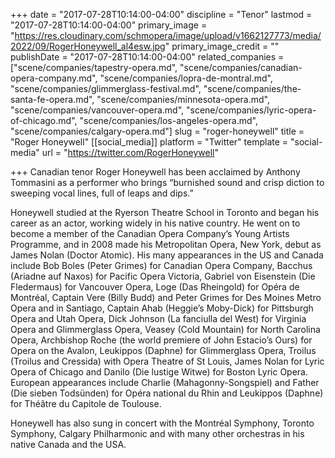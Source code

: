 +++
date = "2017-07-28T10:14:00-04:00"
discipline = "Tenor"
lastmod = "2017-07-28T10:14:00-04:00"
primary_image = "https://res.cloudinary.com/schmopera/image/upload/v1662127773/media/2022/09/RogerHoneywell_al4esw.jpg"
primary_image_credit = ""
publishDate = "2017-07-28T10:14:00-04:00"
related_companies = ["scene/companies/tapestry-opera.md", "scene/companies/canadian-opera-company.md", "scene/companies/lopra-de-montral.md", "scene/companies/glimmerglass-festival.md", "scene/companies/the-santa-fe-opera.md", "scene/companies/minnesota-opera.md", "scene/companies/vancouver-opera.md", "scene/companies/lyric-opera-of-chicago.md", "scene/companies/los-angeles-opera.md", "scene/companies/calgary-opera.md"]
slug = "roger-honeywell"
title = "Roger Honeywell"
[[social_media]]
platform = "Twitter"
template = "social-media"
url = "https://twitter.com/RogerHoneywell"

+++
Canadian  tenor  Roger  Honeywell  has  been  acclaimed  by  Anthony  Tommasini  as  a  performer who brings “burnished sound and crisp diction to sweeping vocal lines, full of leaps and dips.” 

Honeywell studied at the Ryerson Theatre School in Toronto and began his career as an actor, working widely in his native country. He went on to become a member of the Canadian Opera Company’s Young Artists Programme, and in 2008 made his Metropolitan Opera, New York, debut as James Nolan (Doctor Atomic). His many appearances in the US and Canada include Bob Boles (Peter Grimes) for Canadian Opera Company, Bacchus (Ariadne auf Naxos) for Pacific Opera Victoria, Gabriel von Eisenstein (Die Fledermaus) for Vancouver Opera, Loge (Das Rheingold) for Opéra de Montréal, Captain Vere (Billy Budd) and Peter Grimes for Des Moines Metro Opera and in Santiago, Captain Ahab (Heggie’s Moby-Dick) for Pittsburgh Opera and Utah Opera, Dick Johnson (La fanciulla del West) for Virginia Opera and Glimmerglass Opera, Veasey (Cold Mountain) for North Carolina Opera, Archbishop Roche (the world premiere of John Estacio’s Ours) for Opera on the Avalon, Leukippos (Daphne) for Glimmerglass Opera, Troilus (Troilus and Cressida) with Opera Theatre of St Louis, James Nolan for Lyric Opera of Chicago and Danilo (Die lustige Witwe) for Boston Lyric Opera. European appearances include Charlie (Mahagonny-Songspiel) and Father (Die sieben Todsünden) for Opéra national du Rhin and Leukippos (Daphne) for Théâtre du Capitole de Toulouse.

Honeywell has also sung in concert with the Montréal Symphony, Toronto Symphony, Calgary Philharmonic and with many other orchestras in his native Canada and the USA.